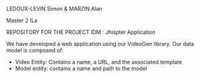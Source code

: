 LEDOUX-LEVIN Simon & MARZIN Alan

Master 2 ILa

REPOSITORY FOR THE PROJECT IDM : Jhispter Application

We have developed a web application using our VideoGen library.
Our data model is composed of:
- Video Entity: Contains a name, a URL, and the associated template
- Model entity: contains a name and path to the model

